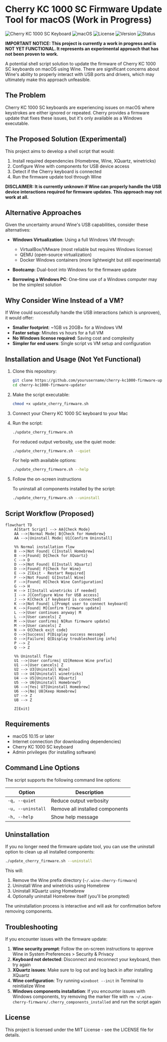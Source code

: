 # Cherry KC 1000 SC Firmware Update Tool for macOS (Work in Progress)

![Cherry KC 1000 SC Keyboard](https://img.shields.io/badge/Cherry-KC%201000%20SC-red)
![macOS](https://img.shields.io/badge/macOS-Sonoma%20%26%20later-blue)
![License](https://img.shields.io/badge/License-MIT-green)
![Version](https://img.shields.io/badge/Version-0.1.0-blue)
![Status](https://img.shields.io/badge/Status-Not%20Functional-red)

**IMPORTANT NOTICE: This project is currently a work in progress and is NOT YET FUNCTIONAL. It represents an experimental approach that has not been proven to work.**

A potential shell script solution to update the firmware of Cherry KC 1000 SC keyboards on macOS using Wine. There are significant concerns about Wine's ability to properly interact with USB ports and drivers, which may ultimately make this approach unfeasible.

## The Problem

Cherry KC 1000 SC keyboards are experiencing issues on macOS where keystrokes are either ignored or repeated. Cherry provides a firmware update that fixes these issues, but it's only available as a Windows executable.

## The Proposed Solution (Experimental)

This project aims to develop a shell script that would:

1. Install required dependencies (Homebrew, Wine, XQuartz, winetricks)
2. Configure Wine with components for USB device access
3. Detect if the Cherry keyboard is connected
4. Run the firmware update tool through Wine

**DISCLAIMER: It is currently unknown if Wine can properly handle the USB device interactions required for firmware updates. This approach may not work at all.**

## Alternative Approaches

Given the uncertainty around Wine's USB capabilities, consider these alternatives:

- **Windows Virtualization**: Using a full Windows VM through:
  - VirtualBox/VMware (most reliable but requires Windows license)
  - QEMU (open-source virtualization)
  - Docker Windows containers (more lightweight but still experimental)

- **Bootcamp**: Dual-boot into Windows for the firmware update
- **Borrowing a Windows PC**: One-time use of a Windows computer may be the simplest solution

## Why Consider Wine Instead of a VM?

If Wine could successfully handle the USB interactions (which is unproven), it would offer:

- **Smaller footprint**: ~1GB vs 20GB+ for a Windows VM
- **Faster setup**: Minutes vs hours for a full VM
- **No Windows license required**: Saving cost and complexity
- **Simpler for end users**: Single script vs VM setup and configuration

## Installation and Usage (Not Yet Functional)

1. Clone this repository:
   ```bash
   git clone https://github.com/yourusername/cherry-kc1000-firmware-updater.git
   cd cherry-kc1000-firmware-updater
   ```

2. Make the script executable:
   ```bash
   chmod +x update_cherry_firmware.sh
   ```

3. Connect your Cherry KC 1000 SC keyboard to your Mac

4. Run the script:
   ```bash
   ./update_cherry_firmware.sh
   ```

   For reduced output verbosity, use the quiet mode:
   ```bash
   ./update_cherry_firmware.sh --quiet
   ```

   For help with available options:
   ```bash
   ./update_cherry_firmware.sh --help
   ```

5. Follow the on-screen instructions

   To uninstall all components installed by the script:
   ```bash
   ./update_cherry_firmware.sh --uninstall
   ```

## Script Workflow (Proposed)

```mermaid
flowchart TD
    A[Start Script] --> AA{Check Mode}
    AA -->|Normal Mode| B{Check for Homebrew}
    AA -->|Uninstall Mode| U1[Confirm Uninstall]
    
    %% Normal installation flow
    B -->|Not Found| C[Install Homebrew]
    B -->|Found| D{Check for XQuartz}
    C --> D
    D -->|Not Found| E[Install XQuartz]
    D -->|Found| F{Check for Wine}
    E --> Z[Exit - Restart Required]
    F -->|Not Found| G[Install Wine]
    F -->|Found| H[Check Wine Configuration]
    G --> H
    H --> I[Install winetricks if needed]
    I --> J[Configure Wine for USB access]
    J --> K[Check if keyboard is connected]
    K -->|Not Found| L[Prompt user to connect keyboard]
    K -->|Found| M[Confirm firmware update]
    L -->|User continues anyway| M
    L -->|User cancels| Z
    M -->|User confirms| N[Run firmware update]
    M -->|User cancels| Z
    N --> O{Check exit code}
    O -->|Success| P[Display success message]
    O -->|Failure| Q[Display troubleshooting info]
    P --> Z
    Q --> Z
    
    %% Uninstall flow
    U1 -->|User confirms| U2[Remove Wine prefix]
    U1 -->|User cancels| Z
    U2 --> U3[Uninstall Wine]
    U3 --> U4[Uninstall winetricks]
    U4 --> U5[Uninstall XQuartz]
    U5 --> U6{Uninstall Homebrew?}
    U6 -->|Yes| U7[Uninstall Homebrew]
    U6 -->|No| U8[Keep Homebrew]
    U7 --> Z
    U8 --> Z
    
    Z[Exit]
```

## Requirements

- macOS 10.15 or later
- Internet connection (for downloading dependencies)
- Cherry KC 1000 SC keyboard
- Admin privileges (for installing software)

## Command Line Options

The script supports the following command line options:

| Option | Description |
|--------|-------------|
| `-q, --quiet` | Reduce output verbosity |
| `-u, --uninstall` | Remove all installed components |
| `-h, --help` | Show help message |

## Uninstallation

If you no longer need the firmware update tool, you can use the uninstall option to clean up all installed components:

```bash
./update_cherry_firmware.sh --uninstall
```

This will:
1. Remove the Wine prefix directory (`~/.wine-cherry-firmware`)
2. Uninstall Wine and winetricks using Homebrew
3. Uninstall XQuartz using Homebrew
4. Optionally uninstall Homebrew itself (you'll be prompted)

The uninstallation process is interactive and will ask for confirmation before removing components.

## Troubleshooting

If you encounter issues with the firmware update:

1. **Wine security prompt**: Follow the on-screen instructions to approve Wine in System Preferences > Security & Privacy
2. **Keyboard not detected**: Disconnect and reconnect your keyboard, then try again
3. **XQuartz issues**: Make sure to log out and log back in after installing XQuartz
4. **Wine configuration**: Try running `wineboot --init` in Terminal to reinitialize Wine
5. **Windows components installation**: If you encounter issues with Windows components, try removing the marker file with `rm ~/.wine-cherry-firmware/.cherry_components_installed` and run the script again

## License

This project is licensed under the MIT License - see the LICENSE file for details.
